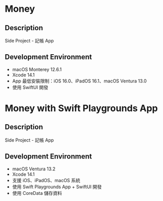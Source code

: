 # Money

## Description

Side Project - 記帳 App

## Development Environment

- macOS Monterey 12.6.1
- Xcode 14.1
- App 最低安裝限制：iOS 16.0、iPadOS 16.1、macOS Ventura 13.0
- 使用 SwiftUI 開發

# Money with Swift Playgrounds App

## Description

Side Project - 記帳 App

## Development Environment

- macOS Ventura 13.2
- Xcode 14.1
- 支援 iOS、iPadOS、macOS 系統
- 使用 Swift Playgrounds App + SwiftUI 開發
- 使用 CoreData 儲存資料
